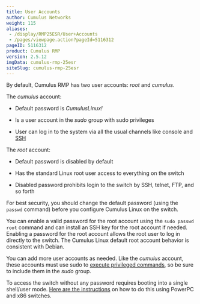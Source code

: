 ```yaml
---
title: User Accounts
author: Cumulus Networks
weight: 115
aliases:
 - /display/RMP25ESR/User+Accounts
 - /pages/viewpage.action?pageId=5116312
pageID: 5116312
product: Cumulus RMP
version: 2.5.12
imgData: cumulus-rmp-25esr
siteSlug: cumulus-rmp-25esr
---
```

By default, Cumulus RMP has two user accounts: *root* and *cumulus*.

The *cumulus* account:

  - Default password is *CumulusLinux\!*

  - Is a user account in the *sudo* group with sudo privileges

  - User can log in to the system via all the usual channels like
    console and
    [SSH](/version/cumulus-rmp-25esr/System-Management/Authentication-Authorization-and-Accounting/SSH-for-Remote-Access)

The *root* account:

  - Default password is disabled by default

  - Has the standard Linux root user access to everything on the switch

  - Disabled password prohibits login to the switch by SSH, telnet, FTP,
    and so forth

For best security, you should change the default password (using the
`passwd` command) before you configure Cumulus Linux on the switch.

You can enable a valid password for the root account using the `sudo
passwd root` command and can install an SSH key for the root account if
needed. Enabling a password for the root account allows the root user to
log in directly to the switch. The Cumulus Linux default root account
behavior is consistent with Debian.

You can add more user accounts as needed. Like the *cumulus* account,
these accounts must use sudo to [execute privileged
commands](/version/cumulus-rmp-25esr/System-Management/Authentication-Authorization-and-Accounting/Using-sudo-to-Delegate-Privileges),
so be sure to include them in the *sudo* group.

To access the switch without any password requires booting into a single
shell/user mode. [Here are the
instructions](/version/cumulus-rmp-25esr/Monitoring-and-Troubleshooting/Single-User-Mode---Boot-Recovery)
on how to do this using PowerPC and x86 switches.

<article id="html-search-results" class="ht-content" style="display: none;">

</article>

<footer id="ht-footer">

</footer>
